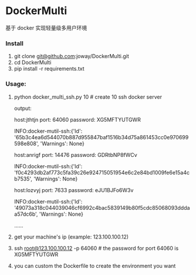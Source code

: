 # DockerMulti
基于 docker 实现轻量级多用户环境

### Install

1. git clone git@github.com:joway/DockerMulti.git
2. cd DockerMulti
3. pip install -r requirements.txt

### Usage:

1. python docker_multi_ssh.py 10 # create 10 ssh docker server

    output:


    host:jthtjn   port: 64060    password: XG5MFTYUTGWR

    INFO:docker-mutil-ssh:{'Id': '65b3c4ea6d544070b887d955847baf1516b34d75a861453cc0e970699598e808', 'Warnings': None}

    host:anrigf   port: 14476    password: GDRtbNP8fWCv

    INFO:docker-mutil-ssh:{'Id': 'f0c4293db2af773c5fa39c26e924715051954e6c2e84bd1009fe6e15a4cb7535', 'Warnings': None}

    host:lozvyj   port: 7633    password: eJU1BJFo6W3v

    INFO:docker-mutil-ssh:{'Id': '49073a318c044039046cf6992c4bac5839149b80f5cdc85068093dddaa57dc6b', 'Warnings': None}

    ......
2. get your machine's ip (example: 123.100.100.12)
3. ssh root@123.100.100.12 -p 64060 # the password for port 64060 is XG5MFTYUTGWR
4. you can custom the Dockerfile to create the environment you want
